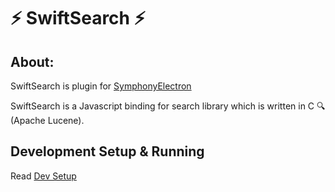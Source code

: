 # ⚡ SwiftSearch ⚡

## About:
SwiftSearch is plugin for [SymphonyElectron](https://github.com/symphonyoss/SymphonyElectron)

SwiftSearch is a Javascript binding for search library which is written in C 🔍(Apache Lucene).

## Development Setup & Running

Read [Dev Setup](./DEV_SETUP.md)
